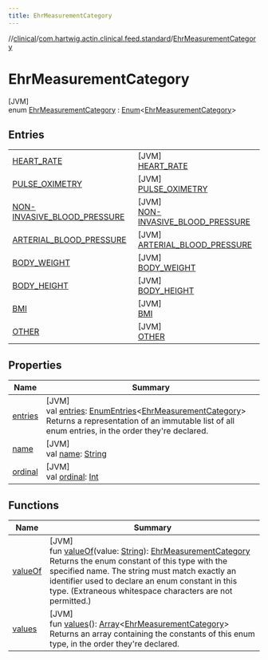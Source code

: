 ```yaml
---
title: EhrMeasurementCategory
---
```

//[clinical](../../../index.html)/[com.hartwig.actin.clinical.feed.standard](../index.html)/[EhrMeasurementCategory](index.html)



# EhrMeasurementCategory



[JVM]\
enum [EhrMeasurementCategory](index.html) : [Enum](https://kotlinlang.org/api/latest/jvm/stdlib/kotlin/-enum/index.html)&lt;[EhrMeasurementCategory](index.html)&gt;



## Entries


| | |
|---|---|
| [HEART_RATE](-h-e-a-r-t_-r-a-t-e/index.html) | [JVM]<br>[HEART_RATE](-h-e-a-r-t_-r-a-t-e/index.html) |
| [PULSE_OXIMETRY](-p-u-l-s-e_-o-x-i-m-e-t-r-y/index.html) | [JVM]<br>[PULSE_OXIMETRY](-p-u-l-s-e_-o-x-i-m-e-t-r-y/index.html) |
| [NON-INVASIVE_BLOOD_PRESSURE](-n-o-n--i-n-v-a-s-i-v-e_-b-l-o-o-d_-p-r-e-s-s-u-r-e/index.html) | [JVM]<br>[NON-INVASIVE_BLOOD_PRESSURE](-n-o-n--i-n-v-a-s-i-v-e_-b-l-o-o-d_-p-r-e-s-s-u-r-e/index.html) |
| [ARTERIAL_BLOOD_PRESSURE](-a-r-t-e-r-i-a-l_-b-l-o-o-d_-p-r-e-s-s-u-r-e/index.html) | [JVM]<br>[ARTERIAL_BLOOD_PRESSURE](-a-r-t-e-r-i-a-l_-b-l-o-o-d_-p-r-e-s-s-u-r-e/index.html) |
| [BODY_WEIGHT](-b-o-d-y_-w-e-i-g-h-t/index.html) | [JVM]<br>[BODY_WEIGHT](-b-o-d-y_-w-e-i-g-h-t/index.html) |
| [BODY_HEIGHT](-b-o-d-y_-h-e-i-g-h-t/index.html) | [JVM]<br>[BODY_HEIGHT](-b-o-d-y_-h-e-i-g-h-t/index.html) |
| [BMI](-b-m-i/index.html) | [JVM]<br>[BMI](-b-m-i/index.html) |
| [OTHER](-o-t-h-e-r/index.html) | [JVM]<br>[OTHER](-o-t-h-e-r/index.html) |


## Properties


| Name | Summary |
|---|---|
| [entries](entries.html) | [JVM]<br>val [entries](entries.html): [EnumEntries](https://kotlinlang.org/api/latest/jvm/stdlib/kotlin.enums/-enum-entries/index.html)&lt;[EhrMeasurementCategory](index.html)&gt;<br>Returns a representation of an immutable list of all enum entries, in the order they're declared. |
| [name](../-ehr-lab-unit/-n-o-n-e/index.html#-372974862%2FProperties%2F1757943785) | [JVM]<br>val [name](../-ehr-lab-unit/-n-o-n-e/index.html#-372974862%2FProperties%2F1757943785): [String](https://kotlinlang.org/api/latest/jvm/stdlib/kotlin/-string/index.html) |
| [ordinal](../-ehr-lab-unit/-n-o-n-e/index.html#-739389684%2FProperties%2F1757943785) | [JVM]<br>val [ordinal](../-ehr-lab-unit/-n-o-n-e/index.html#-739389684%2FProperties%2F1757943785): [Int](https://kotlinlang.org/api/latest/jvm/stdlib/kotlin/-int/index.html) |


## Functions


| Name | Summary |
|---|---|
| [valueOf](value-of.html) | [JVM]<br>fun [valueOf](value-of.html)(value: [String](https://kotlinlang.org/api/latest/jvm/stdlib/kotlin/-string/index.html)): [EhrMeasurementCategory](index.html)<br>Returns the enum constant of this type with the specified name. The string must match exactly an identifier used to declare an enum constant in this type. (Extraneous whitespace characters are not permitted.) |
| [values](values.html) | [JVM]<br>fun [values](values.html)(): [Array](https://kotlinlang.org/api/latest/jvm/stdlib/kotlin/-array/index.html)&lt;[EhrMeasurementCategory](index.html)&gt;<br>Returns an array containing the constants of this enum type, in the order they're declared. |

